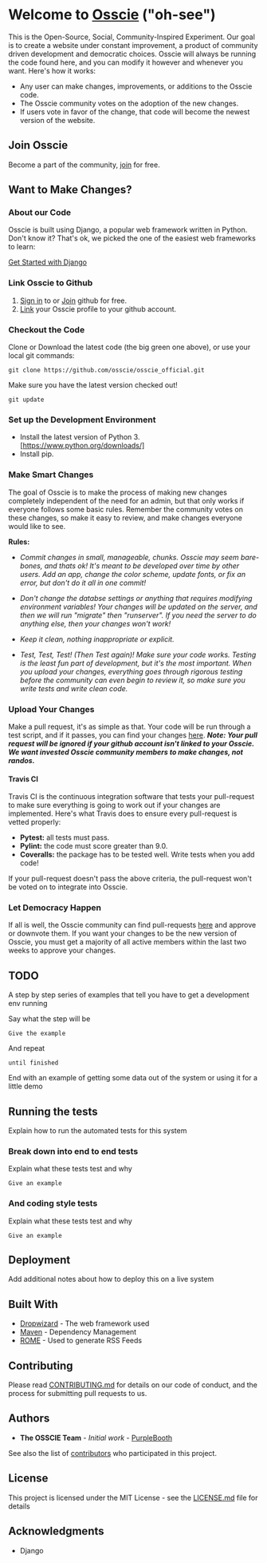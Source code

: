 # Welcome to [Osscie](https://www.google.com) ("oh-see")

This is the Open-Source, Social, Community-Inspired Experiment. Our goal is to create a website under constant improvement, a product of community driven development and democratic choices. Osscie will always be running the code found here, and you can modify it however and whenever you want. Here's how it works:

* Any user can make changes, improvements, or additions to the Osscie code.
* The Osscie community votes on the adoption of the new changes.
* If users vote in favor of the change, that code will become the newest version of the website.

## Join Osscie

Become a part of the community, [join](https://www.google.com) for free.


## Want to Make Changes?
### About our Code

Osscie is built using Django, a popular web framework written in Python. Don't know it? That's ok, we picked the one of the easiest web frameworks to learn:

  [Get Started with Django](https://www.djangoproject.com/start/)

### Link Osscie to Github
1. [Sign in](https://github.com/login) to or [Join](https://github.com/join) github for free. 
2. [Link](https://www.google.com) your Osscie profile to your github account.

### Checkout the Code
Clone or Download the latest code (the big green one above), or use your local git commands:

```
git clone https://github.com/osscie/osscie_official.git
```

Make sure you have the latest version checked out!
```
git update
```
### Set up the Development Environment
* Install the latest version of Python 3. [https://www.python.org/downloads/]
* Install pip. 


### Make Smart Changes
The goal of Osscie is to make the process of making new changes completely independent of the need for an admin, but that only works if everyone follows some basic rules. Remember the community votes on these changes, so make it easy to review, and make changes everyone would like to see.

**Rules:**

* _Commit changes in small, manageable, chunks. Osscie may seem bare-bones, and thats ok! It's meant to be developed over time by other users. Add an app, change the color scheme, update fonts, or fix an error, but don't do it all in one commit!_

* _Don't change the databse settings or anything that requires modifying environment variables! Your changes will be updated on the server, and then we will run "migrate" then "runserver". If you need the server to do anything else, then your changes won't work!_

* _Keep it clean, nothing inappropriate or explicit._

* _Test, Test, Test! (Then Test again)! Make sure your code works. Testing is the least fun part of development, but it's the most important. When you upload your changes, everything goes through rigorous testing before the community can even begin to review it, so make sure you write tests and write clean code._


### Upload Your Changes
Make a pull request, it's as simple as that. Your code will be run through a test script, and if it passes, you can find your changes [here](https://www.google.com).
**_Note: Your pull request will be ignored if your github account isn't linked to your Osscie. We want invested Osscie community members to make changes, not randos._**

#### Travis CI
Travis CI is the continuous integration software that tests your pull-request to make sure everything is going to work out if your changes are implemented. Here's what Travis does to ensure every pull-request is vetted properly:

* **Pytest:** all tests must pass.
* **Pylint:** the code must score greater than 9.0.
* **Coveralls:** the package has to be tested well. Write tests when you add code!

If your pull-request doesn't pass the above criteria, the pull-request won't be voted on to integrate into Osscie.

### Let Democracy Happen
If all is well, the Osscie community can find pull-requests [here](https://www.google.com) and approve or downvote them. If you want your changes to be the new version of Osscie, you must get a majority of all active members within the last two weeks to approve your changes.






## TODO

A step by step series of examples that tell you have to get a development env running

Say what the step will be

```
Give the example
```

And repeat

```
until finished
```

End with an example of getting some data out of the system or using it for a little demo

## Running the tests

Explain how to run the automated tests for this system

### Break down into end to end tests

Explain what these tests test and why

```
Give an example
```

### And coding style tests

Explain what these tests test and why

```
Give an example
```

## Deployment

Add additional notes about how to deploy this on a live system

## Built With

* [Dropwizard](http://www.dropwizard.io/1.0.2/docs/) - The web framework used
* [Maven](https://maven.apache.org/) - Dependency Management
* [ROME](https://rometools.github.io/rome/) - Used to generate RSS Feeds

## Contributing

Please read [CONTRIBUTING.md](https://gist.github.com/PurpleBooth/b24679402957c63ec426) for details on our code of conduct, and the process for submitting pull requests to us.

## Authors

* **The OSSCIE Team** - *Initial work* - [PurpleBooth](https://github.com/osscie)

See also the list of [contributors](https://github.com/your/project/contributors) who participated in this project.

## License

This project is licensed under the MIT License - see the [LICENSE.md](LICENSE.md) file for details

## Acknowledgments

* Django
